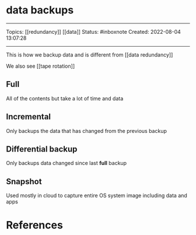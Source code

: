 # data backups
---
Topics: [[redundancy]] [[data]]
Status: #inboxnote
Created: 2022-08-04 13:07:28

---

This is how we backup data and is different from [[data redundancy]]

We also see [[tape rotation]]

## Full

All of the contents but take a lot of time and data

## Incremental

Only backups the data that has changed from the previous backup

## Differential backup

Only backups data changed since last **full** backup

## Snapshot

Used mostly in cloud to capture entire OS system image including data and apps

# References
